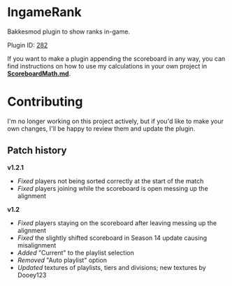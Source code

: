 
# IngameRank
Bakkesmod plugin to show ranks in-game.

Plugin ID: [282](https://bakkesplugins.com/plugins/view/282)

If you want to make a plugin appending the scoreboard in any way, you can find instructions on how to use my calculations in your own project in [**ScoreboardMath.md**]().


# Contributing

I'm no longer working on this project actively, but if you'd like to make your own changes, I'll be happy to review them and update the plugin.

## Patch history

**v1.2.1**

 - *Fixed* players not being sorted correctly at the start of the match
 - *Fixed* players joining while the scoreboard is open messing up the alignment

**v1.2**

 - *Fixed* players staying on the scoreboard after leaving messing up the alignment
 - *Fixed* the slightly shifted scoreboard in Season 14 update causing misalignment
 - *Added* "Current" to the playlist selection
 - *Removed* "Auto playlist" option
 - *Updated* textures of playlists, tiers and divisions; new textures by Dooey123

